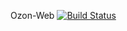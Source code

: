 Ozon-Web
[![Build Status](https://travis-ci.org/aksiaaksi/Ozon_web.svg?branch=master)](https://travis-ci.org/aksiaaksi/Ozon_web)